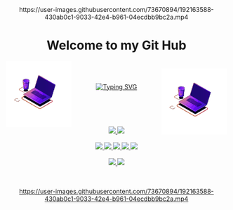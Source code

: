 
<center>
https://user-images.githubusercontent.com/73670894/192163588-430ab0c1-9033-42e4-b961-04ecdbb9bc2a.mp4 
</center>


<html>
<h1 align='center'> Welcome to my Git Hub</h1>
<img align="left" src="animation_500_l8gn70d6.gif" width='150'></img><br>
<img align="right" src="animation_500_l8gn70d6.gif" width='150'></img><br>
         <p align="center">
           <a href="https://git.io/typing-svg"><img src="https://readme-typing-svg.demolab.com?font=Quicksand&size=20&duration=3500&pause=1000&center=true&color=37BCAD&background=E9E9E900&width=355&height=72&lines=%F0%9F%91%8B%F0%9F%8F%BB++Hey!+I'm+Natalia+%F0%9F%91%8B%F0%9F%8F%BB;%F0%9F%91%A9%F0%9F%8F%BB%E2%80%8D%F0%9F%92%BB+Beginner+at+Front-End+%F0%9F%91%A9%F0%9F%8F%BB%E2%80%8D%F0%9F%92%BB;%F0%9F%91%A9%F0%9F%8F%BB%E2%80%8D%F0%9F%92%BB+Currently+learning+C+%F0%9F%91%A9%F0%9F%8F%BB%E2%80%8D%F0%9F%92%BB;%F0%9F%8C%A0+Love+Science+%F0%9F%8C%A0" align='center' alt="Typing SVG" /></a>
         </p><br><br><br><br>

    
<div align="center">
  <a href="https://github.com/natfb">
  <img height="120em" src="https://github-readme-stats.vercel.app/api?username=natfb&show_icons=true&theme=tokyonight&include_all_commits=true&count_private=true"/>
  <img height="120em" src="https://github-readme-stats.vercel.app/api/top-langs/?username=natfb&layout=compact&langs_count=7&theme=tokyonight"</div><br><br>

        
 <div align = 'center' style="display: inline_block">
         <img src="https://img.shields.io/badge/html5-%23E34F26.svg?style=for-the-badge&logo=html5&logoColor=white"></img>
         <img src="https://img.shields.io/badge/css3-%231572B6.svg?style=for-the-badge&logo=css3&logoColor=white"></img>
         <img src="https://img.shields.io/badge/javascript-%23323330.svg?style=for-the-badge&logo=javascript&logoColor=%23F7DF1E"></img>
         <img src="https://img.shields.io/badge/c-%2300599C.svg?style=for-the-badge&logo=c&logoColor=white"></img>
         <img src="https://img.shields.io/badge/adobe%20photoshop-%2331A8FF.svg?style=for-the-badge&logo=adobe%20photoshop&logoColor=white"></img>
</div><br>

<div align = 'center' style="display: inline_block">
         <img src="https://img.shields.io/badge/Twitter-%231DA1F2.svg?style=for-the-badge&logo=Twitter&logoColor=white"></img>
         <img src="https://img.shields.io/badge/Instagram-%23E4405F.svg?style=for-the-badge&logo=Instagram&logoColor=white"></img>
</div><br><br>
</html> 



 

https://user-images.githubusercontent.com/73670894/192163588-430ab0c1-9033-42e4-b961-04ecdbb9bc2a.mp4



